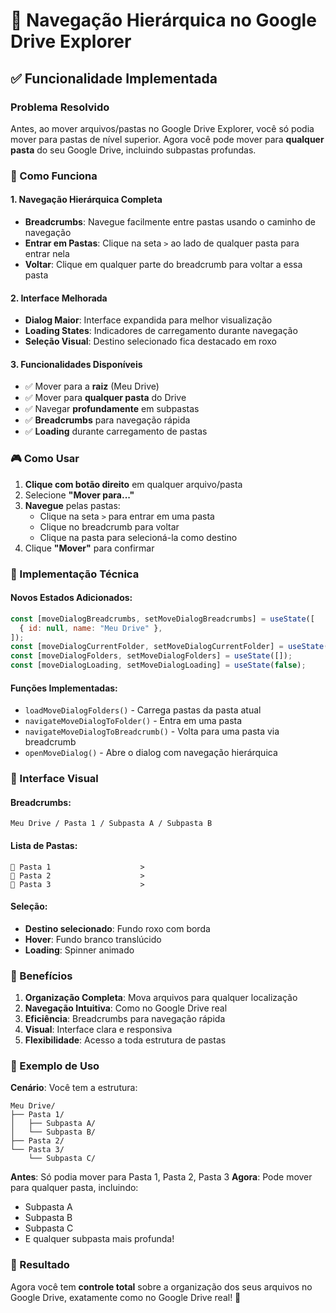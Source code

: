 # 🚀 Navegação Hierárquica no Google Drive Explorer

## ✅ Funcionalidade Implementada

### Problema Resolvido

Antes, ao mover arquivos/pastas no Google Drive Explorer, você só podia mover para pastas de nível superior. Agora você pode mover para **qualquer pasta** do seu Google Drive, incluindo subpastas profundas.

### 🎯 Como Funciona

#### 1. **Navegação Hierárquica Completa**

- **Breadcrumbs**: Navegue facilmente entre pastas usando o caminho de navegação
- **Entrar em Pastas**: Clique na seta `>` ao lado de qualquer pasta para entrar nela
- **Voltar**: Clique em qualquer parte do breadcrumb para voltar a essa pasta

#### 2. **Interface Melhorada**

- **Dialog Maior**: Interface expandida para melhor visualização
- **Loading States**: Indicadores de carregamento durante navegação
- **Seleção Visual**: Destino selecionado fica destacado em roxo

#### 3. **Funcionalidades Disponíveis**

- ✅ Mover para a **raiz** (Meu Drive)
- ✅ Mover para **qualquer pasta** do Drive
- ✅ Navegar **profundamente** em subpastas
- ✅ **Breadcrumbs** para navegação rápida
- ✅ **Loading** durante carregamento de pastas

### 🎮 Como Usar

1. **Clique com botão direito** em qualquer arquivo/pasta
2. Selecione **"Mover para..."**
3. **Navegue** pelas pastas:
   - Clique na seta `>` para entrar em uma pasta
   - Clique no breadcrumb para voltar
   - Clique na pasta para selecioná-la como destino
4. Clique **"Mover"** para confirmar

### 🔧 Implementação Técnica

#### Novos Estados Adicionados:

```javascript
const [moveDialogBreadcrumbs, setMoveDialogBreadcrumbs] = useState([
  { id: null, name: "Meu Drive" },
]);
const [moveDialogCurrentFolder, setMoveDialogCurrentFolder] = useState(null);
const [moveDialogFolders, setMoveDialogFolders] = useState([]);
const [moveDialogLoading, setMoveDialogLoading] = useState(false);
```

#### Funções Implementadas:

- `loadMoveDialogFolders()` - Carrega pastas da pasta atual
- `navigateMoveDialogToFolder()` - Entra em uma pasta
- `navigateMoveDialogToBreadcrumb()` - Volta para uma pasta via breadcrumb
- `openMoveDialog()` - Abre o dialog com navegação hierárquica

### 🎨 Interface Visual

#### Breadcrumbs:

```
Meu Drive / Pasta 1 / Subpasta A / Subpasta B
```

#### Lista de Pastas:

```
📁 Pasta 1                    >
📁 Pasta 2                    >
📁 Pasta 3                    >
```

#### Seleção:

- **Destino selecionado**: Fundo roxo com borda
- **Hover**: Fundo branco translúcido
- **Loading**: Spinner animado

### 🚀 Benefícios

1. **Organização Completa**: Mova arquivos para qualquer localização
2. **Navegação Intuitiva**: Como no Google Drive real
3. **Eficiência**: Breadcrumbs para navegação rápida
4. **Visual**: Interface clara e responsiva
5. **Flexibilidade**: Acesso a toda estrutura de pastas

### 📝 Exemplo de Uso

**Cenário**: Você tem a estrutura:

```
Meu Drive/
├── Pasta 1/
│   ├── Subpasta A/
│   └── Subpasta B/
├── Pasta 2/
└── Pasta 3/
    └── Subpasta C/
```

**Antes**: Só podia mover para Pasta 1, Pasta 2, Pasta 3
**Agora**: Pode mover para qualquer pasta, incluindo:

- Subpasta A
- Subpasta B
- Subpasta C
- E qualquer subpasta mais profunda!

### 🎉 Resultado

Agora você tem **controle total** sobre a organização dos seus arquivos no Google Drive, exatamente como no Google Drive real! 🚀
